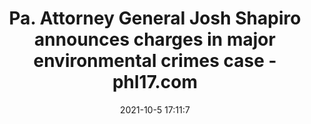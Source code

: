 ---
"title": "Pa. Attorney General Josh Shapiro announces charges in major environmental crimes case - phl17.com"
"date": "2021-10-5 17:11:7"
"feed_name": "GOOGLENEWSCONSTRUCTION"
"feed_website": "https://news.google.com/search?q=construction%2Bincident&hl=en-US&gl=US&ceid=US:en"
"feed_rss": "https://news.google.com/rss/search?q=construction%2Bincident&hl=en-US&gl=US&ceid=US:en"
"link": "https://phl17.com/national-news/pa-attorney-general-josh-shapiro-announces-charges-in-major-environmental-crimes-case/"
"source": "{'href': 'https://phl17.com', 'title': 'phl17.com'}"
"file": "_posts/2021-1-1-2f3cd33a4efb8797bcf1c8d96b442ceec7136402.md"
"accident": "0"
"drilling": "0"
"dead": "0"
"injured": "0"
"arrested": "0"
"place": "unknown place"
"where": "unknown site"
"causes": "unknown"
"place_uri": "unknown place"
---